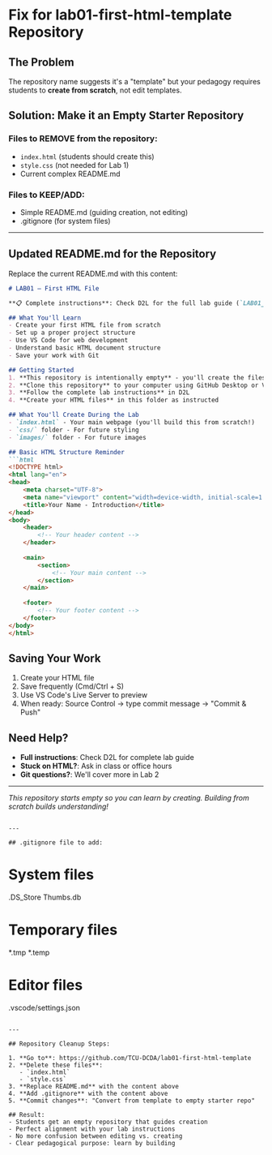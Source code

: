 # Fix for lab01-first-html-template Repository

## The Problem
The repository name suggests it's a "template" but your pedagogy requires students to **create from scratch**, not edit templates.

## Solution: Make it an Empty Starter Repository

### Files to REMOVE from the repository:
- `index.html` (students should create this)
- `style.css` (not needed for Lab 1)
- Current complex README.md

### Files to KEEP/ADD:
- Simple README.md (guiding creation, not editing)
- .gitignore (for system files)

---

## Updated README.md for the Repository

Replace the current README.md with this content:

```markdown
# LAB01 – First HTML File

**📋 Complete instructions**: Check D2L for the full lab guide (`LAB01_first_html_vs_code.md`) with detailed steps and learning objectives.

## What You'll Learn
- Create your first HTML file from scratch
- Set up a proper project structure  
- Use VS Code for web development
- Understand basic HTML document structure
- Save your work with Git

## Getting Started
1. **This repository is intentionally empty** - you'll create the files!
2. **Clone this repository** to your computer using GitHub Desktop or VS Code
3. **Follow the complete lab instructions** in D2L 
4. **Create your HTML files** in this folder as instructed

## What You'll Create During the Lab
- `index.html` - Your main webpage (you'll build this from scratch!)
- `css/` folder - For future styling 
- `images/` folder - For future images

## Basic HTML Structure Reminder
```html
<!DOCTYPE html>
<html lang="en">
<head>
    <meta charset="UTF-8">
    <meta name="viewport" content="width=device-width, initial-scale=1.0">
    <title>Your Name - Introduction</title>
</head>
<body>
    <header>
        <!-- Your header content -->
    </header>
    
    <main>
        <section>
            <!-- Your main content -->
        </section>
    </main>
    
    <footer>
        <!-- Your footer content -->
    </footer>
</body>
</html>
```

## Saving Your Work
1. Create your HTML file
2. Save frequently (Cmd/Ctrl + S)
3. Use VS Code's Live Server to preview
4. When ready: Source Control → type commit message → "Commit & Push"

## Need Help?
- **Full instructions**: Check D2L for complete lab guide
- **Stuck on HTML?**: Ask in class or office hours
- **Git questions?**: We'll cover more in Lab 2

---
*This repository starts empty so you can learn by creating. Building from scratch builds understanding!*
```

---

## .gitignore file to add:

```
# System files
.DS_Store
Thumbs.db

# Temporary files  
*.tmp
*.temp

# Editor files
.vscode/settings.json
```

---

## Repository Cleanup Steps:

1. **Go to**: https://github.com/TCU-DCDA/lab01-first-html-template
2. **Delete these files**:
   - `index.html` 
   - `style.css`
3. **Replace README.md** with the content above
4. **Add .gitignore** with the content above
5. **Commit changes**: "Convert from template to empty starter repo"

## Result:
- Students get an empty repository that guides creation
- Perfect alignment with your lab instructions  
- No more confusion between editing vs. creating
- Clear pedagogical purpose: learn by building
